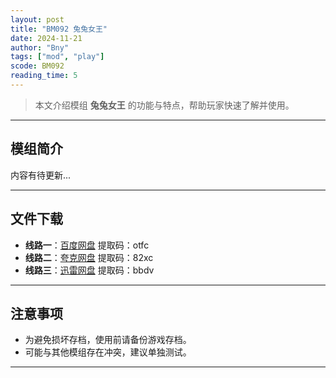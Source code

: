 ```yaml
---
layout: post
title: "BM092 兔兔女王"
date: 2024-11-21
author: "Bny"
tags: ["mod", "play"]
scode: BM092
reading_time: 5
---
```


> 本文介绍模组 **兔兔女王** 的功能与特点，帮助玩家快速了解并使用。

---

## 模组简介

内容有待更新...

---


## 文件下载
- **线路一**：[百度网盘](https://pan.baidu.com/s/1QPOAdydfjX3jR26ixjvJbw?pwd=otfc)  提取码：otfc  
- **线路二**：[夸克网盘](https://pan.quark.cn/s/e95c217320d0?pwd=82xc)  提取码：82xc  
- **线路三**：[迅雷网盘](https://pan.xunlei.com/s/VOCCbcsPT6HEhQNKwFrSCuuuA1?pwd=bbdv)  提取码：bbdv  

---

## 注意事项
- 为避免损坏存档，使用前请备份游戏存档。
- 可能与其他模组存在冲突，建议单独测试。

---

